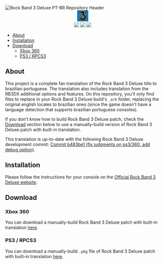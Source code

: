 <div>
<img src='./assets/header.webp' alt='Rock Band 3 Deluxe PT-BR Repository Header'>
</div>

<div align=center>
<img src='./assets/rockband3-icon.webp' width='36px' title='Rock Band Icon'/>
</div>

<div align=center>
<img src='https://img.shields.io/github/last-commit/ruggeryiury/rock-band-3-deluxe-ptbr?color=%23DDD&style=for-the-badge' /> <img src='https://img.shields.io/github/repo-size/ruggeryiury/rock-band-3-deluxe-ptbr?style=for-the-badge' /> <img src='https://img.shields.io/github/issues/ruggeryiury/rock-band-3-deluxe-ptbr?style=for-the-badge' />
</div>

- [About](#about)
- [Installation](#installation)
- [Download](#download)
  - [Xbox 360](#xbox-360)
  - [PS3 / RPCS3](#ps3--rpcs3)

## About

This project is a complete fan translation of the Rock Band 3 Deluxe title to brazilian portuguese. The translation also includes translation from the RB3DX additional options and features. On this repository, you'll only find files to replace in your Rock Band 3 Deluxe build's `_ark` folder, replacing the original english locales to brazilian ones (since the game doesn't have a language detection that supports brazilian portuguese consoles).

If you don't know how to build Rock Band 3 Deluxe patch, check the [Download](#download) section below to use a manually-build version of Rock Band 3 Deluxe patch with built-in translation.

This translation is up-to-date with the following Rock Band 3 Deluxe development commit: [Commit b483be1 (fix judgments on ps3/360, add debug option)](https://github.com/hmxmilohax/rock-band-3-deluxe/commit/b483be1cb61029e16c522d44cc0f4e10afdd3879).

## Installation

Please follow the instructions for your console on the [Official Rock Band 3 Deluxe website](https://rb3dx.milohax.org/install.html).

## Download

### Xbox 360

You can download a manually-build Rock Band 3 Deluxe patch with built-in translation [here](https://drive.google.com/file/d/1A3SKVsRUHjG_qtsqov0iuSS6XdsHPiV8/view?usp=sharing).

### PS3 / RPCS3

You can download a manually-build `.pkg` file of Rock Band 3 Deluxe patch with built-in translation [here](https://drive.google.com/file/d/1JdpuGuX13Lt2u3WK6m1nWoZk85vpvLTF/view?usp=sharing).
